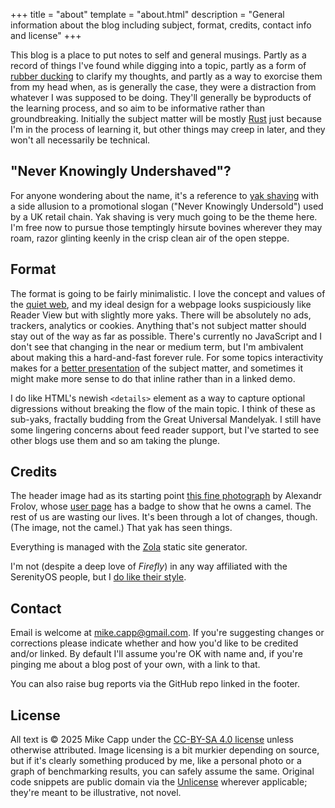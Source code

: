 +++
title = "about"
template = "about.html"
description = "General information about the blog including subject, format, credits, contact info and license"
+++

This blog is a place to put notes to self and general musings. Partly as a record of things I've found while digging into a topic, partly as a form of [rubber ducking](https://en.wikipedia.org/wiki/Rubber_duck_debugging) to clarify my thoughts, and partly as a way to exorcise them from my head when, as is generally the case, they were a distraction from whatever I was supposed to be doing. They'll generally be byproducts of the learning process, and so aim to be informative rather than groundbreaking. Initially the subject matter will be mostly [Rust](https://rust-lang.org/) just because I'm in the process of learning it, but other things may creep in later, and they won't all necessarily be technical.

## "Never Knowingly Undershaved"?

For anyone wondering about the name, it's a reference to [yak shaving](https://seths.blog/2005/03/dont_shave_that/) with a side allusion to a promotional slogan ("Never Knowingly Undersold") used by a UK retail chain. Yak shaving is very much going to be the theme here. I'm free now to pursue those temptingly hirsute bovines wherever they may roam, razor glinting keenly in the crisp clean air of the open steppe.

## Format

The format is going to be fairly minimalistic. I love the concept and values of the [quiet web](https://briankoberlein.com/tech/quiet-web/), and my ideal design for a webpage looks suspiciously like Reader View but with slightly more yaks. There will be absolutely no ads, trackers, analytics or cookies. Anything that's not subject matter should stay out of the way as far as possible. There's currently no JavaScript and I don't see that changing in the near or medium term, but I'm ambivalent about making this a hard-and-fast forever rule. For some topics interactivity makes for a [better presentation](https://ciechanow.ski/mechanical-watch/) of the subject matter, and sometimes it might make more sense to do that inline rather than in a linked demo.

I do like HTML's newish `<details>` element as a way to capture optional digressions without breaking the flow of the main topic. I think of these as sub-yaks, fractally budding from the Great Universal Mandelyak. I still have some lingering concerns about feed reader support, but I've started to see other blogs use them and so am taking the plunge.

## Credits

The header image had as its starting point [this fine photograph](https://en.wikipedia.org/wiki/File:Sarlyk_Yak2.jpg) by Alexandr Frolov, whose [user page](https://commons.wikimedia.org/wiki/User:Alexandr_frolov) has a badge to show that he owns a camel. The rest of us are wasting our lives. It's been through a lot of changes, though. (The image, not the camel.) That yak has seen things.

Everything is managed with the [Zola](https://www.getzola.org/) static site generator. 

I'm not (despite a deep love of *Firefly*) in any way affiliated with the SerenityOS people, but I [do like their style](https://yaksplained.org/).

## Contact

Email is welcome at [mike.capp@gmail.com](mailto:mike.capp@gmail.com). If you're suggesting changes or corrections please indicate whether and how you'd like to be credited and/or linked. By default I'll assume you're OK with name and, if you're pinging me about a blog post of your own, with a link to that. 

You can also raise bug reports via the GitHub repo linked in the footer.

## License

All text is © 2025 Mike Capp under the [CC-BY-SA 4.0 license](https://creativecommons.org/licenses/by-sa/4.0/) unless otherwise attributed. Image licensing is a bit murkier depending on source, but if it's clearly something produced by me, like a personal photo or a graph of benchmarking results, you can safely assume the same. Original code snippets are public domain via the [Unlicense](https://unlicense.org/) wherever applicable; they're meant to be illustrative, not novel.
